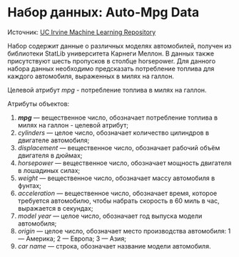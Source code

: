 Набор данных: Auto-Mpg Data
==

Источник: [UC Irvine Machine Learning Repository](https://archive.ics.uci.edu/ml/datasets/Auto+MPG)

Набор содержит данные о различных моделях автомобилей, получен из библиотеки StatLib университета Карнеги Меллон.
В данных также присутствуют шесть пропусков в столбце horsepower.
Для данного набора данных необходимо предсказать потребление топлива для каждого автомобиля, выраженных в милях на галлон.

Целевой атрибут *mpg* - потребление топлива в милях на галлон.

Атрибуты объектов:

1. __*mpg*__ — вещественное число, обозначает потребление топлива в милях на галлон - целевой атрибут;
2. *cylinders* — целое число, обозначает количество цилиндров в двигателе автомобиля;
3. *displacement* — вещественное число, обозначает рабочий объём двигателя в дюймах;
4. *horsepower* — вещественное число, обозначает мощность двигателя в лошадиных силах;
5. *weight* — вещественное число, обозначает массу автомобиля в фунтах;
6. *acceleration* — вещественное число, обозначает время, которое требуется автомобилю, чтобы набрать скорость в 60 миль в час, выражается в секундах;
7. *model year* — целое число, обозначает год выпуска модели автомобиля;
8. *origin* — целое число, обозначает место производства автомобиля:
    1 — Америка;
    2 — Европа;
    3 — Азия;
9. *car name* — строка, обозначает название модели автомобиля.